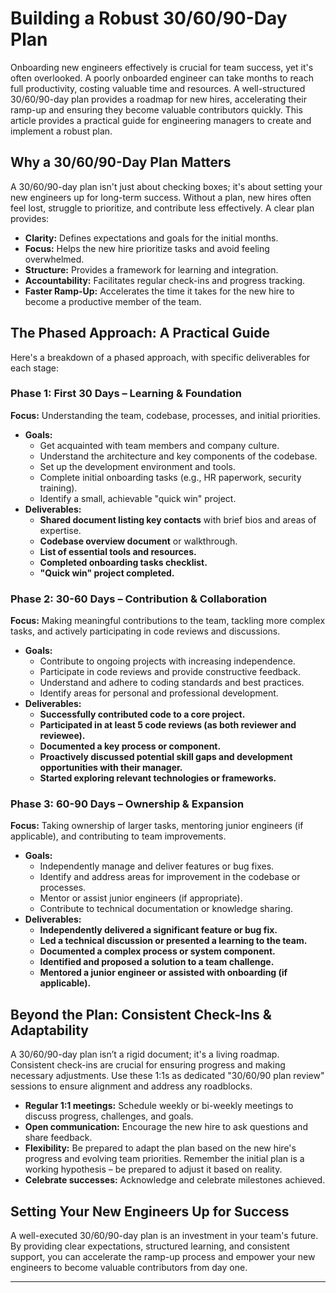 # Building a Robust 30/60/90-Day Plan

Onboarding new engineers effectively is crucial for team success, yet it's often overlooked. A poorly onboarded engineer can take months to reach full productivity, costing valuable time and resources. A well-structured 30/60/90-day plan provides a roadmap for new hires, accelerating their ramp-up and ensuring they become valuable contributors quickly. This article provides a practical guide for engineering managers to create and implement a robust plan.

## Why a 30/60/90-Day Plan Matters

A 30/60/90-day plan isn't just about checking boxes; it's about setting your new engineers up for long-term success. Without a plan, new hires often feel lost, struggle to prioritize, and contribute less effectively. A clear plan provides:

* **Clarity:** Defines expectations and goals for the initial months.
* **Focus:** Helps the new hire prioritize tasks and avoid feeling overwhelmed.
* **Structure:** Provides a framework for learning and integration.
* **Accountability:** Facilitates regular check-ins and progress tracking.
* **Faster Ramp-Up:**  Accelerates the time it takes for the new hire to become a productive member of the team.

## The Phased Approach: A Practical Guide

Here's a breakdown of a phased approach, with specific deliverables for each stage:

### Phase 1: First 30 Days – Learning & Foundation

**Focus:** Understanding the team, codebase, processes, and initial priorities.

* **Goals:**
    * Get acquainted with team members and company culture.
    * Understand the architecture and key components of the codebase.
    * Set up the development environment and tools.
    * Complete initial onboarding tasks (e.g., HR paperwork, security training).
    * Identify a small, achievable "quick win" project.
* **Deliverables:**
    * **Shared document listing key contacts** with brief bios and areas of expertise.
    * **Codebase overview document** or walkthrough.
    * **List of essential tools and resources.**
    * **Completed onboarding tasks checklist.**
    * **"Quick win" project completed.**

### Phase 2: 30-60 Days – Contribution & Collaboration

**Focus:**  Making meaningful contributions to the team, tackling more complex tasks, and actively participating in code reviews and discussions.

* **Goals:**
    * Contribute to ongoing projects with increasing independence.
    * Participate in code reviews and provide constructive feedback.
    * Understand and adhere to coding standards and best practices.
    * Identify areas for personal and professional development.
* **Deliverables:**
    * **Successfully contributed code to a core project.**
    * **Participated in at least 5 code reviews (as both reviewer and reviewee).**
    * **Documented a key process or component.**
    * **Proactively discussed potential skill gaps and development opportunities with their manager.** 
    * **Started exploring relevant technologies or frameworks.**

### Phase 3: 60-90 Days – Ownership & Expansion

**Focus:**  Taking ownership of larger tasks, mentoring junior engineers (if applicable), and contributing to team improvements.

* **Goals:**
    * Independently manage and deliver features or bug fixes.
    * Identify and address areas for improvement in the codebase or processes.
    * Mentor or assist junior engineers (if appropriate).
    * Contribute to technical documentation or knowledge sharing.
* **Deliverables:**
    * **Independently delivered a significant feature or bug fix.**
    * **Led a technical discussion or presented a learning to the team.**
    * **Documented a complex process or system component.**
    * **Identified and proposed a solution to a team challenge.**
    * **Mentored a junior engineer or assisted with onboarding (if applicable).**

## Beyond the Plan: Consistent Check-Ins & Adaptability

A 30/60/90-day plan isn’t a rigid document; it's a living roadmap. Consistent check-ins are crucial for ensuring progress and making necessary adjustments. Use these 1:1s as dedicated "30/60/90 plan review" sessions to ensure alignment and address any roadblocks. 

* **Regular 1:1 meetings:** Schedule weekly or bi-weekly meetings to discuss progress, challenges, and goals.
* **Open communication:** Encourage the new hire to ask questions and share feedback.
* **Flexibility:** Be prepared to adapt the plan based on the new hire's progress and evolving team priorities.  Remember the initial plan is a working hypothesis – be prepared to adjust it based on reality.
* **Celebrate successes:** Acknowledge and celebrate milestones achieved.

## Setting Your New Engineers Up for Success

A well-executed 30/60/90-day plan is an investment in your team's future. By providing clear expectations, structured learning, and consistent support, you can accelerate the ramp-up process and empower your new engineers to become valuable contributors from day one.

---